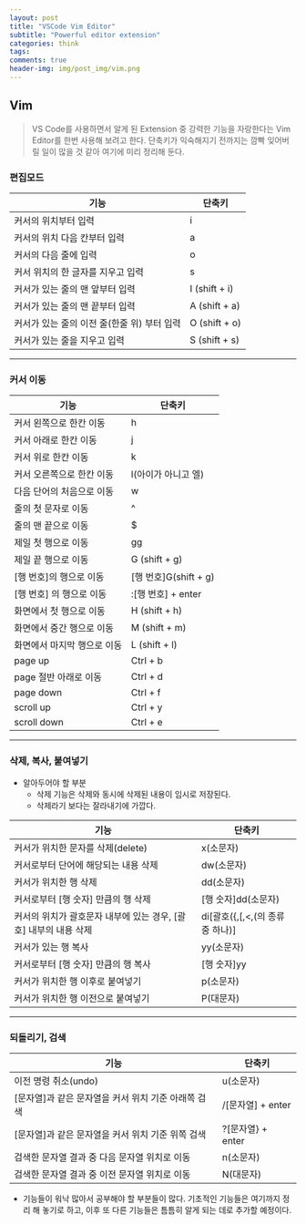 ```yaml
---  
layout: post  
title: "VSCode Vim Editor"  
subtitle: "Powerful editor extension"  
categories: think
tags: 
comments: true  
header-img: img/post_img/vim.png
---  
```

## Vim
> VS Code를 사용하면서 알게 된 Extension 중 강력한 기능을 자랑한다는 Vim Editor를 한번 사용해 보려고 한다.
> 단축키가 익숙해지기 전까지는 깜빡 잊어버릴 일이 많을 것 같아 여기에 미리 정리해 둔다.

### 편집모드
|기능|단축키|
|----|----|
|커서의 위치부터 입력|i|
|커서의 위치 다음 칸부터 입력|a|
|커서의 다음 줄에 입력|o|
|커서 위치의 한 글자를 지우고 입력|s|
|커서가 있는 줄의 맨 앞부터 입력|I (shift + i)|
|커서가 있는 줄의 맨 끝부터 입력|A (shift + a)|
|커서가 있는 줄의 이전 줄(한줄 위) 부터 입력|O (shift + o)|
|커서가 있는 줄을 지우고 입력|S (shift + s)|

---
### 커서 이동

|기능|단축키|
|----|----|
|커서 왼쪽으로 한칸 이동|h|
|커서 아래로 한칸 이동|j|
|커서 위로 한칸 이동|k|
|커서 오른쪽으로 한칸 이동|l(아이가 아니고 엘)| 
|다음 단어의 처음으로 이동|w|
|줄의 첫 문자로 이동|^|
|줄의 맨 끝으로 이동|$|
|제일 첫 행으로 이동|gg|
|제일 끝 행으로 이동|G (shift + g)|
|[행 번호]의 행으로 이동|[행 번호]G(shift + g)|
|[행 번호] 의 행으로 이동|:[행 번호] + enter|
|화면에서 첫 행으로 이동|H (shift + h)|
|화면에서 중간 행으로 이동|M (shift + m)|
|화면에서 마지막 행으로 이동|L (shift + l)|
|page up|Ctrl + b|
|page 절반 아래로 이동|Ctrl + d|
|page down|Ctrl + f|
|scroll up|Ctrl + y|
|scroll down|Ctrl + e|

---
### 삭제, 복사, 붙여넣기
- 알아두어야 할 부분
	- 삭제 기능은 삭제와 동시에 삭제된 내용이 임시로 저장된다.
    - 삭제라기 보다는 잘라내기에 가깝다.

|기능|단축키|
|----|----|
|커서가 위치한 문자를 삭제(delete)|x(소문자)|
|커서로부터 단어에 해당되는 내용 삭제|dw(소문자)|
|커서가 위치한 행 삭제|dd(소문자)|
|커서로부터 [행 숫자] 만큼의 행 삭제|[행 숫자]dd(소문자)|
|커서의 위치가 괄호문자 내부에 있는 경우, [괄호] 내부의 내용 삭제|di[괄호({,[,<,(의 종류중 하나)]|
|커서가 있는 행 복사|yy(소문자)|
|커서로부터 [행 숫자] 만큼의 행 복사|[행 숫자]yy|
|커서가 위치한 행 이후로 붙여넣기|p(소문자)|
|커서가 위치한 행 이전으로 붙여넣기|P(대문자)|

---

### 되돌리기, 검색

|기능|단축키|
|----|----|
|이전 명령 취소(undo)|u(소문자)|
|[문자열]과 같은 문자열을 커서 위치 기준 아래쪽 검색|/[문자열] + enter|
|[문자열]과 같은 문자열을 커서 위치 기준 위쪽 검색|?[문자열} + enter|
|검색한 문자열 결과 중 다음 문자열 위치로 이동|n(소문자)|
|검색한 문자열 결과 중 이전 문자열 위치로 이동|N(대문자)|

- 기능들이 워낙 많아서 공부해야 할 부분들이 많다. 기초적인 기능들은 여기까지 정리 해 놓기로 하고, 이후 또 다른 기능들은 틈틈히 알게 되는 데로 추가할 예정이다.